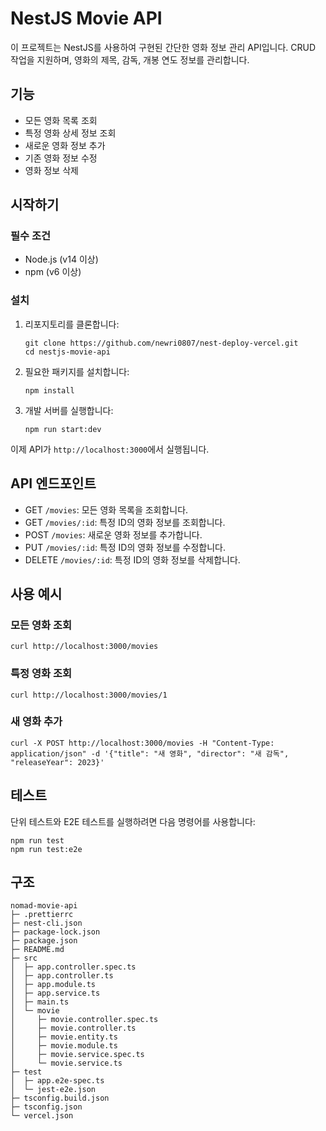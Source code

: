 # NestJS Movie API

이 프로젝트는 NestJS를 사용하여 구현된 간단한 영화 정보 관리 API입니다. CRUD 작업을 지원하며, 영화의 제목, 감독, 개봉 연도 정보를 관리합니다.

## 기능

- 모든 영화 목록 조회
- 특정 영화 상세 정보 조회
- 새로운 영화 정보 추가
- 기존 영화 정보 수정
- 영화 정보 삭제

## 시작하기

### 필수 조건

- Node.js (v14 이상)
- npm (v6 이상)

### 설치

1. 리포지토리를 클론합니다:

   ```
   git clone https://github.com/newri0807/nest-deploy-vercel.git
   cd nestjs-movie-api
   ```

2. 필요한 패키지를 설치합니다:

   ```
   npm install
   ```

3. 개발 서버를 실행합니다:
   ```
   npm run start:dev
   ```

이제 API가 `http://localhost:3000`에서 실행됩니다.

## API 엔드포인트

- GET `/movies`: 모든 영화 목록을 조회합니다.
- GET `/movies/:id`: 특정 ID의 영화 정보를 조회합니다.
- POST `/movies`: 새로운 영화 정보를 추가합니다.
- PUT `/movies/:id`: 특정 ID의 영화 정보를 수정합니다.
- DELETE `/movies/:id`: 특정 ID의 영화 정보를 삭제합니다.

## 사용 예시

### 모든 영화 조회

```
curl http://localhost:3000/movies
```

### 특정 영화 조회

```
curl http://localhost:3000/movies/1
```

### 새 영화 추가

```
curl -X POST http://localhost:3000/movies -H "Content-Type: application/json" -d '{"title": "새 영화", "director": "새 감독", "releaseYear": 2023}'
```

## 테스트

단위 테스트와 E2E 테스트를 실행하려면 다음 명령어를 사용합니다:

```
npm run test
npm run test:e2e
```

## 구조

```
nomad-movie-api
├─ .prettierrc
├─ nest-cli.json
├─ package-lock.json
├─ package.json
├─ README.md
├─ src
│  ├─ app.controller.spec.ts
│  ├─ app.controller.ts
│  ├─ app.module.ts
│  ├─ app.service.ts
│  ├─ main.ts
│  └─ movie
│     ├─ movie.controller.spec.ts
│     ├─ movie.controller.ts
│     ├─ movie.entity.ts
│     ├─ movie.module.ts
│     ├─ movie.service.spec.ts
│     └─ movie.service.ts
├─ test
│  ├─ app.e2e-spec.ts
│  └─ jest-e2e.json
├─ tsconfig.build.json
├─ tsconfig.json
└─ vercel.json

```
